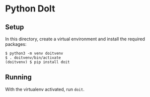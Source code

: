 # Python DoIt

## Setup

In this directory, create a virtual environment and install the required packages:

```console
$ python3 -m venv doitvenv
$ . doitvenv/bin/activate
(doitvenv) $ pip install doit
```

## Running

With the virtualenv activated, run `doit`.
